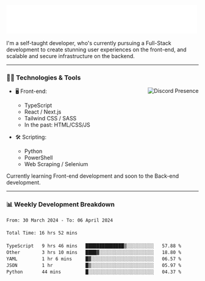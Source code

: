 <img src="assets/wave.svg" alt=":wave:" />

I'm a self-taught developer, who's currently pursuing a Full-Stack development to create stunning user experiences on the front-end, and scalable and secure infrastructure on the backend.

---

### 🧑‍💻 Technologies & Tools

<a href="https://discord.com/users/414304208649453568" target="_blank" rel="nofollow">
   <img src="https://lanyard-profile-readme.vercel.app/api/414304208649453568?idleMessage=Probably%20doing%20something%20else..." alt="Discord Presence" align="right">
</a>

- 🖥️ Front-end:

  - TypeScript
  - React / Next.js
  - Tailwind CSS / SASS
  - In the past: HTML/CSS/JS

- 🛠 Scripting:

  - Python
  - PowerShell
  - Web Scraping / Selenium

Currently learning Front-end development and soon to the Back-end development.

---

### 📊 Weekly Development Breakdown

<!-- ![ccrsxx's GitHub Stats](https://github-readme-stats.vercel.app/api?username=ccrsxx&count_private=true&theme=tokyonight) -->
<!-- ![ccrsxx's Top Langs](https://github-readme-stats.vercel.app/api/top-langs/?username=ccrsxx&hide=lua,java,html&theme=tokyonight) -->

<!--START_SECTION:waka-->

```txt
From: 30 March 2024 - To: 06 April 2024

Total Time: 16 hrs 52 mins

TypeScript   9 hrs 46 mins   ██████████████▒░░░░░░░░░░   57.88 %
Other        3 hrs 10 mins   ████▓░░░░░░░░░░░░░░░░░░░░   18.80 %
YAML         1 hr 6 mins     █▓░░░░░░░░░░░░░░░░░░░░░░░   06.57 %
JSON         1 hr            █▒░░░░░░░░░░░░░░░░░░░░░░░   05.97 %
Python       44 mins         █░░░░░░░░░░░░░░░░░░░░░░░░   04.37 %
```

<!--END_SECTION:waka-->
